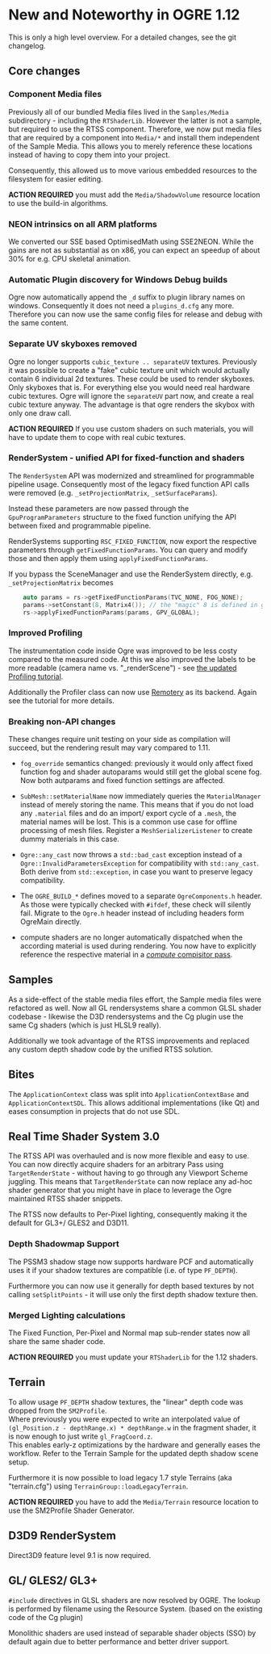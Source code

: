 # New and Noteworthy in OGRE 1.12

This is only a high level overview. For a detailed changes, see the git changelog.

## Core changes

### Component Media files

Previously all of our bundled Media files lived in the `Samples/Media` subdirectory - including the `RTShaderLib`.
However the latter is not a sample, but required to use the RTSS component.
Therefore, we now put media files that are required by a component into `Media/*` and install them independent of the Sample Media.
This allows you to merely reference these locations instead of having to copy them into your project.

Consequently, this allowed us to move various embedded resources to the filesystem for easier editing.

**ACTION REQUIRED** you must add the `Media/ShadowVolume` resource location to use the build-in algorithms.

### NEON intrinsics on all ARM platforms

We converted our SSE based OptimisedMath using SSE2NEON. While the gains are not as substantial as on x86, you can expect an speedup of about 30% for e.g. CPU skeletal animation.

### Automatic Plugin discovery for Windows Debug builds 

Ogre now automatically append the `_d` suffix to plugin library names on windows.
Consequently it does not need a `plugins_d.cfg` any more. Therefore you can now use the same config files for release and debug with the same content.

### Separate UV skyboxes removed

Ogre no longer supports `cubic_texture .. separateUV` textures. Previously it was possible to create a "fake" cubic texture unit which would actually contain 6 individual 2d textures. These could be used to render skyboxes. Only skyboxes that is.
For everything else you would need real hardware cubic textures. 
Ogre will ignore the `separateUV` part now, and create a real cubic texture anyway.
The advantage is that ogre renders the skybox with only one draw call.

**ACTION REQUIRED** If you use custom shaders on such materials, you will have to update them to cope with real cubic textures.

### RenderSystem - unified API for fixed-function and shaders

The `RenderSystem` API was modernized and streamlined for programmable pipeline usage. Consequently most of the legacy fixed function API calls were removed (e.g. `_setProjectionMatrix`, `_setSurfaceParams`).

Instead these parameters are now passed through the `GpuProgramParameters` structure to the fixed function unifying the API between fixed and programmable pipeline.

RenderSystems supporting `RSC_FIXED_FUNCTION`, now export the respective parameters through `getFixedFunctionParams`.
You can query and modify those and then apply them using `applyFixedFunctionParams`.

If you bypass the SceneManager and use the RenderSystem directly, e.g. `_setProjectionMatrix` becomes

```cpp
    auto params = rs->getFixedFunctionParams(TVC_NONE, FOG_NONE);
    params->setConstant(8, Matrix4()); // the "magic" 8 is defined in getFixedFunctionParams
    rs->applyFixedFunctionParams(params, GPV_GLOBAL);
```

### Improved Profiling

The instrumentation code inside Ogre was improved to be less costy compared to the measured code. At this we also improved the labels to be more readable (camera name vs. "_renderScene") - see [the updated Profiling tutorial](https://codedocs.xyz/OGRECave/ogre/profiler.html#profRead).

Additionally the Profiler class can now use [Remotery](https://github.com/Celtoys/Remotery) as its backend. Again see the tutorial for more details.

### Breaking non-API changes

These changes require unit testing on your side as compilation will succeed, but the rendering result may vary compared to 1.11.

* `fog_override` semantics changed: previously it would only affect fixed function fog and shader autoparams would still get the global scene fog. Now both autparams and fixed function settings are affected.

* `SubMesh::setMaterialName` now immediately queries the `MaterialManager` instead of merely storing the name. This means that if you do not load any `.material` files and do an import/ export cycle of a `.mesh`, the material names will be lost. This is a common use case for offline processing of mesh files. Register a `MeshSerializerListener` to create dummy materials in this case.

* `Ogre::any_cast` now throws a `std::bad_cast` exception instead of a `Ogre::InvalidParametersException` for compatibility with `std::any_cast`. Both derive from `std::exception`, in case you want to preserve legacy compatibility.

* The `OGRE_BUILD_*` defines moved to a separate `OgreComponents.h` header. As those were typically checked with `#ifdef`, these check will silently fail. Migrate to the `Ogre.h` header instead of including headers form OgreMain directly.

* compute shaders are no longer automatically dispatched when the according material is used during rendering. You now have to explicitly reference the respective material in a [*compute* compisitor pass](https://ogrecave.github.io/ogre/api/latest/_compositor-_scripts.html#Compositor-Passes).

## Samples

As a side-effect of the stable media files effort, the Sample media files were refactored as well.
Now all GL rendersystems share a common GLSL shader codebase - likewise the D3D rendersystems and the Cg plugin use the same Cg shaders (which is just HLSL9 really).

Additionally we took advantage of the RTSS improvements and replaced any custom depth shadow code by the unified RTSS solution.

## Bites

The `ApplicationContext` class was split into `ApplicationContextBase` and `ApplicationContextSDL`. This allows additional implementations (like Qt) and eases consumption in projects that do not use SDL.

## Real Time Shader System 3.0

The RTSS API was overhauled and is now more flexible and easy to use. You can now directly acquire shaders for an arbitrary Pass using `TargetRenderState` - without having to go through any Viewport Scheme juggling. This means that `TargetRenderState` can now replace any ad-hoc shader generator that you might have in place to leverage the Ogre maintained RTSS shader snippets.

The RTSS now defaults to Per-Pixel lighting, consequently making it the default for GL3+/ GLES2 and D3D11.

### Depth Shadowmap Support
The PSSM3 shadow stage now supports hardware PCF and automatically uses it if your shadow textures are compatible (i.e. of type `PF_DEPTH`).

Furthermore you can now use it generally for depth based textures by not calling `setSplitPoints` - it will use only the first depth shadow texture then.

### Merged Lighting calculations
The Fixed Function, Per-Pixel and Normal map sub-render states now all share the same shader code.

**ACTION REQUIRED** you must update your `RTShaderLib` for the 1.12 shaders.

## Terrain

To allow usage `PF_DEPTH` shadow textures, the "linear" depth code was dropped from the `SM2Profile`.  
Where previously you were expected to write an interpolated value of `(gl_Position.z - depthRange.x) * depthRange.w` in the fragment shader, it is now enough to just write `gl_FragCoord.z`.  
This enables early-z optimizations by the hardware and generally eases the workflow.
Refer to the Terrain Sample for the updated depth shadow scene setup.

Furthermore it is now possible to load legacy 1.7 style Terrains (aka "terrain.cfg") using `TerrainGroup::loadLegacyTerrain`.

**ACTION REQUIRED** you have to add the `Media/Terrain` resource location to use the SM2Profile Shader Generator.

## D3D9 RenderSystem

Direct3D9 feature level 9.1 is now required.

## GL/ GLES2/ GL3+

`#include` directives in GLSL shaders are now resolved by OGRE. The lookup is performed by filename using the Resource System. (based on the existing code of the Cg plugin)

Monolithic shaders are used instead of separable shader objects (SSO) by default again due to better performance and better driver support.